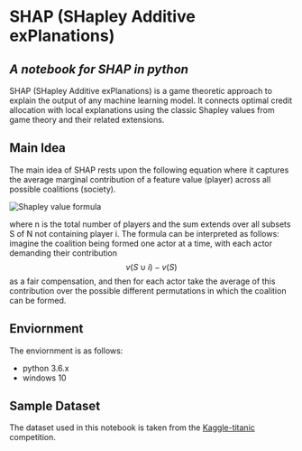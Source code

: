 # SHAP (SHapley Additive exPlanations)
## _A notebook for SHAP in python_

SHAP (SHapley Additive exPlanations) is a game theoretic approach to explain the output of any machine learning model. It connects optimal credit allocation with local explanations using the classic Shapley values from game theory and their related extensions.

## Main Idea

The main idea of SHAP rests upon the following equation where it captures the average marginal contribution of a feature value (player) across all possible coalitions (society).

<img src="https://wikimedia.org/api/rest_v1/media/math/render/svg/bc8ed8adc24cb67b8a19d5f9488287f4449cc075" alt="Shapley value formula" title="Shapley value formula" class="center">

where n is the total number of players and the sum extends over all subsets S of N not containing player i. The formula can be interpreted as follows: imagine the coalition being formed one actor at a time, with each actor demanding their contribution 
$$ v(S \cup {i}) - v(S) $$ as a fair compensation, and then for each actor take the average of this contribution over the possible different permutations in which the coalition can be formed.

## Enviornment
The enviornment is as follows:
- python 3.6.x
- windows 10

## Sample Dataset
The dataset used in this notebook is taken from the [Kaggle-titanic](https://www.kaggle.com/c/titanic) competition.